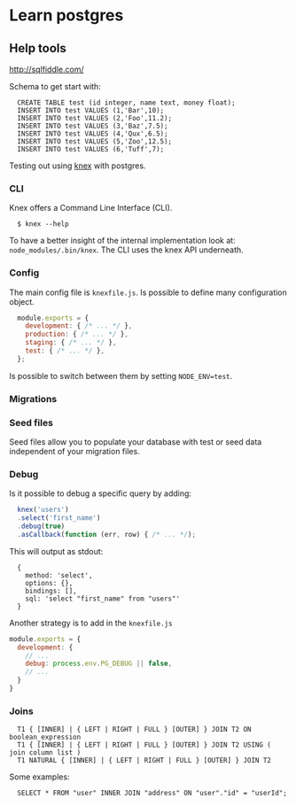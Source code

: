 # Learn postgres

## Help tools

http://sqlfiddle.com/

Schema to get start with:

```
  CREATE TABLE test (id integer, name text, money float);
  INSERT INTO test VALUES (1,'Bar',10);
  INSERT INTO test VALUES (2,'Foo',11.2);
  INSERT INTO test VALUES (3,'Baz',7.5);
  INSERT INTO test VALUES (4,'Qux',6.5);
  INSERT INTO test VALUES (5,'Zoo',12.5);
  INSERT INTO test VALUES (6,'Tuff',7);
```

Testing out using [knex](http://knexjs.org/) with postgres.

### CLI

Knex offers a Command Line Interface (CLI).

```
  $ knex --help
```

To have a better insight of the internal implementation look at: `node_modules/.bin/knex`. The CLI uses the knex API underneath.

### Config

The main config file is `knexfile.js`. Is possible to define many configuration object.

```js
  module.exports = {
    development: { /* ... */ },
    production: { /* ... */ },
    staging: { /* ... */ },
    test: { /* ... */ },
  };
```

Is possible to switch between them by setting `NODE_ENV=test`.


### Migrations


### Seed files

Seed files allow you to populate your database with test or seed data independent of your migration files.

### Debug

Is it possible to debug a specific query by adding:

```js
  knex('users')
  .select('first_name')
  .debug(true)
  .asCallback(function (err, row) { /* ... */);
```

This will output as stdout:

```
  {
    method: 'select',
    options: {},
    bindings: [],
    sql: 'select "first_name" from "users"'
  }
```

Another strategy is to add in the `knexfile.js`

```js
module.exports = {
  development: {
    // ...
    debug: process.env.PG_DEBUG || false,
    // ...
  }
}
```

### Joins

```
  T1 { [INNER] | { LEFT | RIGHT | FULL } [OUTER] } JOIN T2 ON boolean_expression
  T1 { [INNER] | { LEFT | RIGHT | FULL } [OUTER] } JOIN T2 USING ( join column list )
  T1 NATURAL { [INNER] | { LEFT | RIGHT | FULL } [OUTER] } JOIN T2
```

Some examples:

```
  SELECT * FROM "user" INNER JOIN "address" ON "user"."id" = "userId";
```
